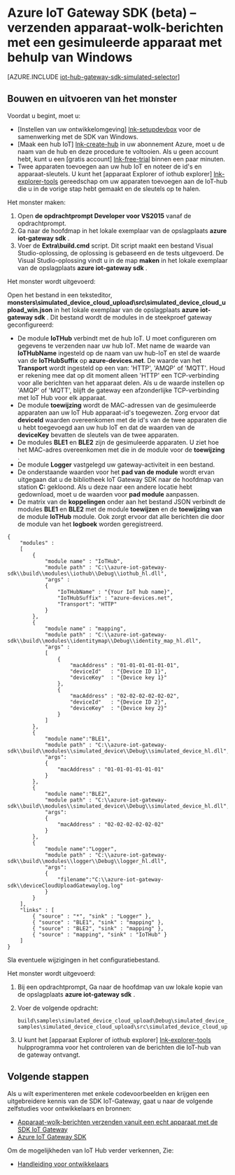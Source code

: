 <properties
    pageTitle="Simuleren van een apparaat met de SDK IoT Gateway | Microsoft Azure"
    description="Azure IoT Gateway SDK scenario verzendende telemetrie van een gesimuleerde apparaat met behulp van de SDK Azure IoT Gateway illustreren met Windows."
    services="iot-hub"
    documentationCenter=""
    authors="chipalost"
    manager="timlt"
    editor=""/>

<tags
     ms.service="iot-hub"
     ms.devlang="cpp"
     ms.topic="article"
     ms.tgt_pltfrm="na"
     ms.workload="na"
     ms.date="08/29/2016"
     ms.author="andbuc"/>


# <a name="azure-iot-gateway-sdk-beta--send-device-to-cloud-messages-with-a-simulated-device-using-windows"></a>Azure IoT Gateway SDK (beta) – verzenden apparaat-wolk-berichten met een gesimuleerde apparaat met behulp van Windows

[AZURE.INCLUDE [iot-hub-gateway-sdk-simulated-selector](../../includes/iot-hub-gateway-sdk-simulated-selector.md)]

## <a name="build-and-run-the-sample"></a>Bouwen en uitvoeren van het monster

Voordat u begint, moet u:

- [Instellen van uw ontwikkelomgeving] [ lnk-setupdevbox] voor de samenwerking met de SDK van Windows.
- [Maak een hub IoT] [ lnk-create-hub] in uw abonnement Azure, moet u de naam van de hub en deze procedure te voltooien. Als u geen account hebt, kunt u een [gratis account] [ lnk-free-trial] binnen een paar minuten.
- Twee apparaten toevoegen aan uw hub IoT en noteer de id's en apparaat-sleutels. U kunt het [apparaat Explorer of iothub explorer] [ lnk-explorer-tools] gereedschap om uw apparaten toevoegen aan de IoT-hub die u in de vorige stap hebt gemaakt en de sleutels op te halen.

Het monster maken:

1. Open **de opdrachtprompt Developer voor VS2015** vanaf de opdrachtprompt.
2. Ga naar de hoofdmap in het lokale exemplaar van de opslagplaats **azure iot-gateway sdk** .
3. Voer de **Extra\\build.cmd** script. Dit script maakt een bestand Visual Studio-oplossing, de oplossing is gebaseerd en de tests uitgevoerd. De Visual Studio-oplossing vindt u in de map **maken** in het lokale exemplaar van de opslagplaats **azure iot-gateway sdk** .

Het monster wordt uitgevoerd:

Open het bestand in een teksteditor, **monsters\\simulated_device_cloud_upload\\src\\simulated_device_cloud_upload_win.json** in het lokale exemplaar van de opslagplaats **azure iot-gateway sdk** . Dit bestand wordt de modules in de steekproef gateway geconfigureerd:

- De module **IoTHub** verbindt met de hub IoT. U moet configureren om gegevens te verzenden naar uw hub IoT. Met name de waarde van **IoTHubName** ingesteld op de naam van uw hub-IoT en stel de waarde van de **IoTHubSuffix** op **azure-devices.net**. De waarde van het **Transport** wordt ingesteld op een van: 'HTTP', 'AMQP' of 'MQTT'. Houd er rekening mee dat op dit moment alleen 'HTTP' een TCP-verbinding voor alle berichten van het apparaat delen. Als u de waarde instellen op 'AMQP' of 'MQTT', blijft de gateway een afzonderlijke TCP-verbinding met IoT Hub voor elk apparaat.
- De module **toewijzing** wordt de MAC-adressen van de gesimuleerde apparaten aan uw IoT Hub apparaat-id's toegewezen. Zorg ervoor dat **deviceId** waarden overeenkomen met de id's van de twee apparaten die u hebt toegevoegd aan uw hub IoT en dat de waarden van de **deviceKey** bevatten de sleutels van de twee apparaten.
- De modules **BLE1** en **BLE2** zijn de gesimuleerde apparaten. U ziet hoe het MAC-adres overeenkomen met die in de module voor de **toewijzing** .
- De module **Logger** vastgelegd uw gateway-activiteit in een bestand.
- De onderstaande waarden voor het **pad van de module** wordt ervan uitgegaan dat u de bibliotheek IoT Gateway SDK naar de hoofdmap van station **C:** gekloond. Als u deze naar een andere locatie hebt gedownload, moet u de waarden voor **pad module** aanpassen.
- De matrix van de **koppelingen** onder aan het bestand JSON verbindt de modules **BLE1** en **BLE2** met de module **toewijzen** en de **toewijzing van** de module **IoTHub** module. Ook zorgt ervoor dat alle berichten die door de module van het **logboek** worden geregistreerd.

```
{
    "modules" :
    [ 
        {
            "module name" : "IoTHub",
            "module path" : "C:\\azure-iot-gateway-sdk\\build\\modules\\iothub\\Debug\\iothub_hl.dll",
            "args" : 
            {
                "IoTHubName" : "{Your IoT hub name}",
                "IoTHubSuffix" : "azure-devices.net",
                "Transport": "HTTP"
            }
        },
        {
            "module name" : "mapping",
            "module path" : "C:\\azure-iot-gateway-sdk\\build\\modules\\identitymap\\Debug\\identity_map_hl.dll",
            "args" : 
            [
                {
                    "macAddress" : "01-01-01-01-01-01",
                    "deviceId"   : "{Device ID 1}",
                    "deviceKey"  : "{Device key 1}"
                },
                {
                    "macAddress" : "02-02-02-02-02-02",
                    "deviceId"   : "{Device ID 2}",
                    "deviceKey"  : "{Device key 2}"
                }
            ]
        },
        {
            "module name":"BLE1",
            "module path" : "C:\\azure-iot-gateway-sdk\\build\\modules\\simulated_device\\Debug\\simulated_device_hl.dll",
            "args":
            {
                "macAddress" : "01-01-01-01-01-01"
            }
        },
        {
            "module name":"BLE2",
            "module path" : "C:\\azure-iot-gateway-sdk\\build\\modules\\simulated_device\\Debug\\simulated_device_hl.dll",
            "args":
            {
                "macAddress" : "02-02-02-02-02-02"
            }
        },
        {
            "module name":"Logger",
            "module path" : "C:\\azure-iot-gateway-sdk\\build\\modules\\logger\\Debug\\logger_hl.dll",
            "args":
            {
                "filename":"C:\\azure-iot-gateway-sdk\\deviceCloudUploadGatewaylog.log"
            }
        }
    ],
    "links" : [
        { "source" : "*", "sink" : "Logger" },
        { "source" : "BLE1", "sink" : "mapping" },
        { "source" : "BLE2", "sink" : "mapping" },
        { "source" : "mapping", "sink" : "IoTHub" }
    ]
}
```

Sla eventuele wijzigingen in het configuratiebestand.

Het monster wordt uitgevoerd:

1. Bij een opdrachtprompt, Ga naar de hoofdmap van uw lokale kopie van de opslagplaats **azure iot-gateway sdk** .
2. Voer de volgende opdracht:
  
    ```
    build\samples\simulated_device_cloud_upload\Debug\simulated_device_cloud_upload_sample.exe samples\simulated_device_cloud_upload\src\simulated_device_cloud_upload_win.json
    ```

3. U kunt het [apparaat Explorer of iothub explorer] [ lnk-explorer-tools] hulpprogramma voor het controleren van de berichten die IoT-hub van de gateway ontvangt.


## <a name="next-steps"></a>Volgende stappen

Als u wilt experimenteren met enkele codevoorbeelden en krijgen een uitgebreidere kennis van de SDK IoT-Gateway, gaat u naar de volgende zelfstudies voor ontwikkelaars en bronnen:

- [Apparaat-wolk-berichten verzenden vanuit een echt apparaat met de SDK IoT Gateway][lnk-physical-device]
- [Azure IoT Gateway SDK][lnk-gateway-sdk]

Om de mogelijkheden van IoT Hub verder verkennen, Zie:

- [Handleiding voor ontwikkelaars][lnk-devguide]

<!-- Links -->
[lnk-setupdevbox]: https://github.com/Azure/azure-iot-gateway-sdk/blob/master/doc/devbox_setup.md
[lnk-free-trial]: https://azure.microsoft.com/pricing/free-trial/
[lnk-explorer-tools]: https://github.com/Azure/azure-iot-sdks/blob/master/doc/manage_iot_hub.md
[lnk-gateway-sdk]: https://github.com/Azure/azure-iot-gateway-sdk/

[lnk-physical-device]: iot-hub-gateway-sdk-physical-device.md

[lnk-devguide]: ./iot-hub-devguide.md
[lnk-create-hub]: iot-hub-create-through-portal.md 